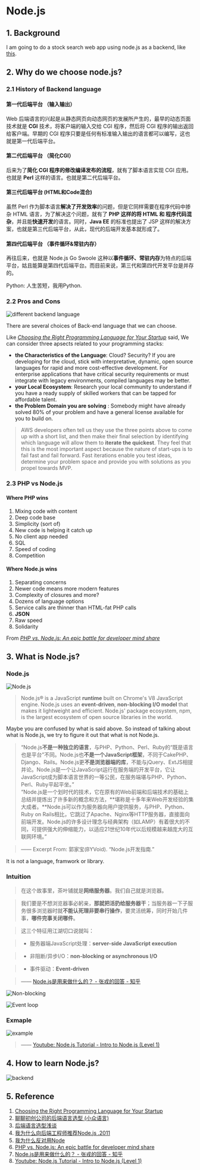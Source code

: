 # Node.js

## 1. Background  

I am going to do a stock search web app using node.js as a backend, like [this](https://www.youtube.com/watch?v=_4dkPTeX0mo&feature=youtu.be).

## 2. Why do we choose node.js?


### 2.1 History of Backend language 

#### 第一代后端平台 （输入输出）

Web 后端语言的兴起是从静态网页向动态网页的发展所产生的，最早的动态页面技术就是 **CGI** 技术，将客户端的输入交给 CGI 程序，然后将 CGI 程序的输出返回给客户端。早期的 CGI 程序只要是任何有标准输入输出的语言都可以编写，这也就是第一代后端平台。

#### 第二代后端平台 （简化CGI）

后来为了**简化 CGI 程序的修改编译发布的流程**，就有了脚本语言实现 CGI 应用。也就是 **Perl** 这样的语言。也就是第二代后端平台。

#### 第三代后端平台 (HTML和Code混合)



虽然 Perl 作为脚本语言**解决了开发效率**的问题，但是它同样需要在程序代码中掺杂 HTML 语言，为了解决这个问题，就有了 **PHP 这样的将 HTML 和 程序代码混杂**，并且能**快速开发**的语言。同时，**Java EE** 的标准也提出了 JSP 这样的解决方案，也就是第三代后端平台，从此，现代的后端开发基本就形成了。

#### 第四代后端平台 （事件循环&常驻内存）

再往后来，也就是 Node.js Go Swoole 这种以**事件循环、常驻内存**为特点的后端平台，姑且能算是第四代后端平台。而目前来说，第三代和第四代开发平台是并存的。

Python: 人生苦短，我用Python.


### 2.2 Pros and Cons 

![different backend language](https://cdn-images-1.medium.com/max/603/1*hYXCmiNjk5fqN3k4buT5Kg.jpeg)

There are several choices of Back-end language that we can choose. 

Like [*Choosing the Right Programming Language for Your Startup*](https://medium.com/aws-activate-startup-blog/choosing-the-right-programming-language-for-your-startup-b454be3ed5e2) said, We can consider three apsects related to your programming stacks: 

-  **the Characteristics of the Language**: Cloud? Security?  If you are developing for the cloud, stick with interpretative, dynamic, open source languages for rapid and more cost-effective development. For enterprise applications that have critical security requirements or must integrate with legacy environments, compiled languages may be better.
-  **your Local Ecosystem**: Research your local community to understand if you have a ready supply of skilled workers that can be tapped for affordable talent.
-  **the Problem Domain you are solving** : Somebody might have already solved 80% of your problem and have a general license available for you to build on.


> AWS developers often tell us they use the three points above to come up with a short list, and then make their final selection by identifying which language will allow them to **iterate the quickest**. They feel that this is the most important aspect because the nature of start-ups is to fail fast and fail forward. Fast iterations enable you test ideas, determine your problem space and provide you with solutions as you propel towards MVP.


### 2.3 PHP vs Node.js

#### Where PHP wins

1. Mixing code with content
2. Deep code base
3. Simplicity (sort of)
4. New code is helping it catch up
5. No client app needed
6. SQL
7. Speed of coding
8. Competition

#### Where Node.js wins

1. Separating concerns
2. Newer code means more modern features
3. Complexity of closures and more?
4. Dozens of language options
5. Service calls are thinner than HTML-fat PHP calls
6. **JSON**
7. Raw speed
8. Solidarity

From [*PHP vs. Node.js: An epic battle for developer mind share*](https://www.infoworld.com/article/3166109/application-development/php-vs-nodejs-an-epic-battle-for-developer-mind-share.html) 

## 3. What is Node.js?

### Node.js 

![Node.js](https://uploads.toptal.io/blog/image/50/toptal-blog-1_B.png)

> Node.js® is a JavaScript **runtime** built on Chrome's V8 JavaScript engine. Node.js uses an **event-driven**, **non-blocking I/O model** that makes it lightweight and efficient. Node.js' package ecosystem, npm, is the largest ecosystem of open source libraries in the world.

Maybe you are confused by what is said above. So instead of talking about what is Node.js, we try to figure it out that what is not Node.js.

> “Node.js**不是一种独立的语言**，与PHP、Python、Perl、Ruby的“既是语言也是平台”不同。Node.js也**不是一个JavaScript框架**，不同于CakePHP、Django、Rails。Node.js更**不是浏览器端的库**，不能与jQuery、ExtJS相提并论。Node.js是一个让JavaScript运行在服务端的开发平台，它让JavaScript成为脚本语言世界的一等公民，在服务端堪与PHP、Python、Perl、Ruby平起平坐。”   
> “Node.js是一个划时代的技术，它在原有的Web前端和后端技术的基础上总结并提炼出了许多新的概念和方法，**堪称是十多年来Web开发经验的集大成者。**Node.js可以作为服务器向用户提供服务，与PHP、Python、Ruby on Rails相比，它跳过了Apache、Nginx等HTTP服务器，直接面向前端开发。Node.js的许多设计理念与经典架构（如LAMP）有着很大的不同，可提供强大的伸缩能力，以适应21世纪10年代以后规模越来越庞大的互联网环境。”

>  —— Excerpt From: 郭家宝(BYVoid). “Node.js开发指南.” 

It is not a language, framwork or library. 

### Intuition 
> 在这个故事里，茶叶铺就是**网络服务器**。我们自己就是浏览器。

> 我们要是不想浏览器事必躬亲，**那就把活扔给服务器干**；当服务器一下子服务很多浏览器时就**不能认死理非要串行操作**，要灵活统筹，同时开始几件事，**哪件完事关闭哪件**。 

> 这三个特征用江湖切口说就叫：

> - 服务器端JavaScript处理：**server-side JavaScript execution**

> - 非阻断/异步I/O：**non-blocking or asynchronous I/O**

> - 事件驱动：**Event-driven**

> —— [Node.js是用来做什么的？ - 张戎的回答 - 知乎
](https://www.zhihu.com/question/33578075/answer/252611915)


![Non-blocking](https://i.imgur.com/97c0ggR.jpg)

![Event loop](https://i.imgur.com/f7e1pWp.jpg)

### Exmaple

![example](https://i.imgur.com/cKUU2jh.jpg)
> —— [ Youtube: Node.js Tutorial - Intro to Node.js (Level 1)
](https://www.youtube.com/watch?v=GJmFG4ffJZU)
 

## 4. How to learn Node.js?

![backend](https://camo.githubusercontent.com/989b5d78efe42fefa78f26443f146d027dcfb9b0/68747470733a2f2f692e696d6775722e636f6d2f6a7a3478726c512e706e67)

## 5. Reference 
1. [Choosing the Right Programming Language for Your Startup](https://medium.com/aws-activate-startup-blog/choosing-the-right-programming-language-for-your-startup-b454be3ed5e2)
2. [聊聊初创公司的后端语言选型 (小众语言)](https://ipfans.github.io/2016/01/startup-architecture-language/)
3. [后端语言选型浅谈](https://segmentfault.com/a/1190000006163263)
4. [我为什么向后端工程师推荐Node.js
.2011](http://www.infoq.com/cn/articles/why-recommend-nodejs)
5. [我为什么反对用Node
](http://www.infoq.com/cn/articles/why-oppose-Node)
6. [PHP vs. Node.js: An epic battle for developer mind share](https://www.infoworld.com/article/3166109/application-development/php-vs-nodejs-an-epic-battle-for-developer-mind-share.html)
7. [Node.js是用来做什么的？ - 张戎的回答 - 知乎
](https://www.zhihu.com/question/33578075/answer/252611915)
8. [ Youtube: Node.js Tutorial - Intro to Node.js (Level 1)
](https://www.youtube.com/watch?v=GJmFG4ffJZU)